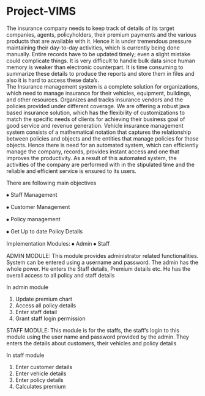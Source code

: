 # Project-VIMS

The insurance company needs to keep track of details of its target companies, agents, policyholders, their premium payments and the various products that are available with it. Hence it is under tremendous pressure maintaining their day-to-day activities, which is currently being done manually. Entire records have to be updated timely; even a slight mistake could complicate things. It is very difficult to handle bulk data since human memory is weaker than electronic counterpart. It is time consuming to summarize these details to produce the reports and store them in files and also it is hard to access these data’s.       
The Insurance management system is a complete solution for organizations, which need to manage insurance for their vehicles, equipment, buildings, and other resources. Organizes and tracks insurance vendors and the policies provided under different coverage.
We are offering a robust java based insurance solution, which has the flexibility of customizations to match the specific needs of clients for achieving their business goal of good service and revenue generation.
Vehicle insurance management system consists of a mathematical notation that captures the relationship between policies and objects and the entities that manage policies for those objects.
Hence there is need for an automated system, which can efficiently manage the company, records, provides instant access and one that improves the productivity. As a result of this automated system, the activities of the company are performed with in the stipulated time and the reliable and efficient service is ensured to its users. 
   
There are following main objectives
 
⦁	Staff  Management

⦁	Customer Management

⦁	Policy management

⦁	Get Up to date  Policy Details

Implementation Modules:
⦁	Admin
⦁	Staff

ADMIN MODULE:
     This module provides administrator related functionalities. System can be entered using a username and password. The admin has the whole power. He enters the Staff details, Premium details etc. He has the overall access to all policy and staff details

In admin module
1. Update premium chart 
2. Access all policy details
3. Enter staff detail 
4. Grant staff login permission 

STAFF MODULE:
      This module is for the staffs, the staff’s login to this module using the user name and password provided by the admin. They enters the details about customers, their vehicles and policy details

In staff module
1. Enter customer details
2. Enter vehicle details
3. Enter policy details
4. Calculates premium 
